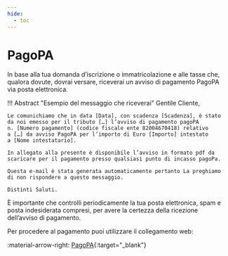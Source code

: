 ```yaml
---
hide:
  - toc
---
```

# PagoPA

In base alla tua domanda d’iscrizione o immatricolazione e alle tasse che, qualora dovute, dovrai versare, riceverai un avviso di pagamento PagoPA via posta elettronica.
    
!!! Abstract "Esempio del messaggio che riceverai"
    Gentile Cliente,
    
    Le comunichiamo che in data [Data], con scadenza [Scadenza], è stato da noi emesso per il tributo […] l’avviso di pagamento pagoPA n. [Numero pagamento] (codice fiscale ente 82004670418) relativo a […] da avviso PagoPA per l’importo di Euro [Importo] intestato a [Nome intestatario].
    
    In allegato alla presente è disponibile l’avviso in formato pdf da scaricare per il pagamento presso qualsiasi punto di incasso pagoPa.
    
    Questa e-mail è stata generata automaticamente pertanto La preghiamo di non rispondere a questo messaggio.
    
    Distinti Saluti.

È importante che controlli periodicamente la tua posta elettronica, spam e posta indesiderata compresi, per avere la certezza della ricezione dell’avviso di pagamento.

Per procedere al pagamento puoi utilizzare il collegamento web:

:material-arrow-right: [PagoPA](https://pagopa.bper.it/public/?i=82004670418){:target="_blank"}